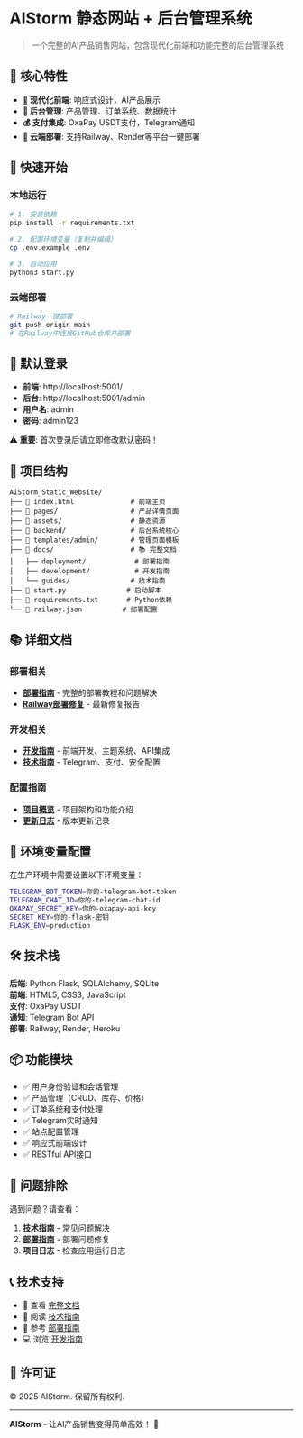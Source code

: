 # AIStorm 静态网站 + 后台管理系统

> 一个完整的AI产品销售网站，包含现代化前端和功能完整的后台管理系统

## 🌟 核心特性

- **🎨 现代化前端**: 响应式设计，AI产品展示
- **🔐 后台管理**: 产品管理、订单系统、数据统计
- **💰 支付集成**: OxaPay USDT支付，Telegram通知
- **🚀 云端部署**: 支持Railway、Render等平台一键部署

## 🚀 快速开始

### 本地运行
```bash
# 1. 安装依赖
pip install -r requirements.txt

# 2. 配置环境变量（复制并编辑）
cp .env.example .env

# 3. 启动应用
python3 start.py
```

### 云端部署
```bash
# Railway一键部署
git push origin main
# 在Railway中连接GitHub仓库并部署
```

## 🔑 默认登录

- **前端**: http://localhost:5001/
- **后台**: http://localhost:5001/admin
- **用户名**: admin
- **密码**: admin123

⚠️ **重要**: 首次登录后请立即修改默认密码！

## 📁 项目结构

```
AIStorm_Static_Website/
├── 📄 index.html              # 前端主页
├── 📁 pages/                  # 产品详情页面
├── 📁 assets/                 # 静态资源
├── 📁 backend/                # 后台系统核心
├── 📁 templates/admin/        # 管理页面模板
├── 📁 docs/                   # 📚 完整文档
│   ├── deployment/            # 部署指南
│   ├── development/           # 开发指南
│   └── guides/               # 技术指南
├── 📄 start.py               # 启动脚本
├── 📄 requirements.txt       # Python依赖
└── 📄 railway.json          # 部署配置
```

## 📚 详细文档

### 部署相关
- **[部署指南](docs/deployment/README.md)** - 完整的部署教程和问题解决
- **[Railway部署修复](docs/deployment/RAILWAY_DEPLOYMENT_FIXED.md)** - 最新修复报告

### 开发相关  
- **[开发指南](docs/development/README.md)** - 前端开发、主题系统、API集成
- **[技术指南](docs/guides/TECHNICAL_GUIDE.md)** - Telegram、支付、安全配置

### 配置指南
- **[项目概览](docs/PROJECT_OVERVIEW.md)** - 项目架构和功能介绍
- **[更新日志](docs/CHANGELOG.md)** - 版本更新记录

## 🔧 环境变量配置

在生产环境中需要设置以下环境变量：
```bash
TELEGRAM_BOT_TOKEN=你的-telegram-bot-token
TELEGRAM_CHAT_ID=你的-telegram-chat-id  
OXAPAY_SECRET_KEY=你的-oxapay-api-key
SECRET_KEY=你的-flask-密钥
FLASK_ENV=production
```

## 🛠️ 技术栈

**后端**: Python Flask, SQLAlchemy, SQLite  
**前端**: HTML5, CSS3, JavaScript  
**支付**: OxaPay USDT  
**通知**: Telegram Bot API  
**部署**: Railway, Render, Heroku

## 📦 功能模块

- ✅ 用户身份验证和会话管理
- ✅ 产品管理（CRUD、库存、价格）
- ✅ 订单系统和支付处理
- ✅ Telegram实时通知
- ✅ 站点配置管理
- ✅ 响应式前端设计
- ✅ RESTful API接口

## 🐛 问题排除

遇到问题？请查看：
1. **[技术指南](docs/guides/TECHNICAL_GUIDE.md#故障排除)** - 常见问题解决
2. **[部署指南](docs/deployment/README.md#故障排除)** - 部署问题修复
3. **项目日志** - 检查应用运行日志

## 📞 技术支持

- 📖 查看 [完整文档](docs/README.md)
- 🔧 阅读 [技术指南](docs/guides/TECHNICAL_GUIDE.md)
- 🚀 参考 [部署指南](docs/deployment/README.md)
- 💻 浏览 [开发指南](docs/development/README.md)

## 📄 许可证

© 2025 AIStorm. 保留所有权利.

---

**AIStorm** - 让AI产品销售变得简单高效！ 🚀 
